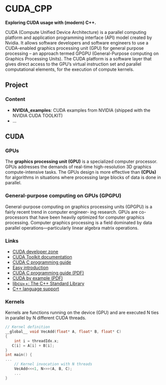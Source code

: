 # CUDA_CPP

**Exploring CUDA usage with (modern) C++.**

CUDA (Compute Unified Device Architecture) is a parallel computing platform and application programming interface (API) model created by Nvidia. It allows software developers and software engineers to use a CUDA-enabled graphics processing unit (GPU) for general purpose processing – an approach termed GPGPU (General-Purpose computing on Graphics Processing Units). The CUDA platform is a software layer that gives direct access to the GPU’s virtual instruction set and parallel computational elements, for the execution of compute kernels.

## Project

### Content

* **NVIDIA_examples**: CUDA examples from NVIDIA (shipped with the NVIDIA CUDA TOOLKIT)
* ...

## CUDA


### GPUs

The **graphics processing unit (GPU)** is a specialized computer processor. GPUs addresses the demands of real-time high-resolution 3D graphics compute-intensive tasks. The GPUs design is more effective than **(CPUs)** for algorithms in situations where processing large blocks of data is done in parallel.

### General-purpose computing on GPUs (GPGPU)

General-purpose computing on graphics processing units (GPGPU) is a fairly recent trend in computer engineer- ing research. GPUs are co-processors that have been heavily optimized for computer graphics processing. Computer graphics processing is a field dominated by data parallel operations—particularly linear algebra matrix operations.


### Links

* [CUDA developer zone](https://developer.nvidia.com/cuda-zone)
* [CUDA Toolkit documentation](https://docs.nvidia.com/cuda/)
* [CUDA C programming guide](https://docs.nvidia.com/cuda/cuda-c-programming-guide/index.html)
* [Easy introduction](https://developer.nvidia.com/blog/even-easier-introduction-cuda/) 
* [CUDA C programming guide (PDF)](https://docs.nvidia.com/cuda/pdf/CUDA_C_Programming_Guide.pdf)
* [CUDA by example (PDF)](http://www.mat.unimi.it/users/sansotte/cuda/CUDA_by_Example.pdf)
* [libcu++: The C++ Standard Library](https://nvidia.github.io/libcudacxx/)
* [C++ language support](https://docs.nvidia.com/cuda/cuda-c-programming-guide/index.html#c-cplusplus-language-support
)

### Kernels

Kernels are functions running on the device (GPU) and are executed N ties in parallel by N different CUDA threads.

```cpp
// Kernel definition
__global__ void VecAdd(float* A, float* B, float* C)
{
	int i = threadIdx.x;
   C[i] = A[i] + B[i];
}
int main() {
...
    // Kernel invocation with N threads
    VecAdd<<<1, N>>>(A, B, C);
	... 
}
```


